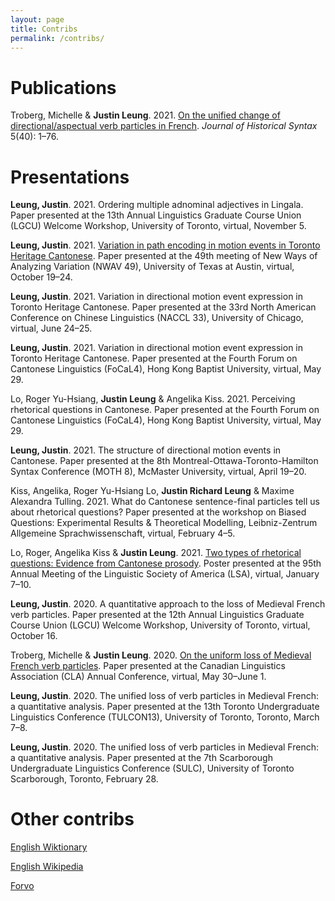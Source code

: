 ```yaml
---
layout: page
title: Contribs
permalink: /contribs/
---
```


# Publications

Troberg, Michelle & **Justin Leung**. 2021. [On the unified change of directional/aspectual verb particles in French](https://doi.org/10.18148/hs/2021.v5i40.104). *Journal of Historical Syntax* 5(40): 1–76.

# Presentations

**Leung, Justin**. 2021. Ordering multiple adnominal adjectives in Lingala. Paper presented at the 13th Annual Linguistics Graduate Course Union (LGCU) Welcome Workshop, University of Toronto, virtual, November 5.

**Leung, Justin**. 2021. [Variation in path encoding in motion events in Toronto Heritage Cantonese](https://youtu.be/3_PYsfuxTEM). Paper presented at the 49th meeting of New Ways of Analyzing Variation (NWAV 49), University of Texas at Austin, virtual, October 19–24.

**Leung, Justin**. 2021. Variation in directional motion event expression in Toronto Heritage Cantonese. Paper presented at the 33rd North American Conference on Chinese Linguistics (NACCL 33), University of Chicago, virtual, June 24–25.

**Leung, Justin**. 2021. Variation in directional motion event expression in Toronto Heritage Cantonese. Paper presented at the Fourth Forum on Cantonese Linguistics (FoCaL4), Hong Kong Baptist University, virtual, May 29.

Lo, Roger Yu-Hsiang, **Justin Leung** & Angelika Kiss. 2021. Perceiving rhetorical questions in Cantonese. Paper presented at the Fourth Forum on Cantonese Linguistics (FoCaL4), Hong Kong Baptist University, virtual, May 29.

**Leung, Justin**. 2021. The structure of directional motion events in Cantonese. Paper presented at the 8th Montreal-Ottawa-Toronto-Hamilton Syntax Conference (MOTH 8), McMaster University, virtual, April 19–20.

Kiss, Angelika, Roger Yu-Hsiang Lo, **Justin Richard Leung** & Maxime Alexandra Tulling. 2021. What do Cantonese sentence-final particles tell us about rhetorical questions? Paper presented at the workshop on Biased Questions: Experimental Results & Theoretical Modelling, Leibniz-Zentrum Allgemeine Sprachwissenschaft, virtual, February 4–5.

Lo, Roger, Angelika Kiss & **Justin Leung**. 2021. [Two types of rhetorical questions: Evidence from Cantonese prosody](https://www.linguisticsociety.org/abstract/two-types-rhetorical-questions-evidence-cantonese-prosody). Poster presented at the 95th Annual Meeting of the Linguistic Society of America (LSA), virtual, January 7–10.

**Leung, Justin**. 2020. A quantitative approach to the loss of Medieval French verb particles. Paper presented at the 12th Annual Linguistics Graduate Course Union (LGCU) Welcome Workshop, University of Toronto, virtual, October 16.

Troberg, Michelle & **Justin Leung**. 2020. [On the uniform loss of Medieval French verb particles](https://cla-acl.ca/pdfs/resumes-2020-abstracts/Troberg.pdf). Paper presented at the Canadian Linguistics Association (CLA) Annual Conference, virtual, May 30–June 1.

**Leung, Justin**. 2020. The unified loss of verb particles in Medieval French: a quantitative analysis. Paper presented at the 13th Toronto Undergraduate Linguistics Conference (TULCON13), University of Toronto, Toronto, March 7–8.

**Leung, Justin**. 2020. The unified loss of verb particles in Medieval French: a quantitative analysis. Paper presented at the 7th Scarborough Undergraduate Linguistics Conference (SULC), University of Toronto Scarborough, Toronto, February 28.

# Other contribs

[English Wiktionary](https://en.wiktionary.org/wiki/Special:Contributions/Justinrleung) 

[English Wikipedia](https://en.wikipedia.org/wiki/Special:Contributions/Justinrleung)

[Forvo](https://forvo.com/user/justinrleung/)
